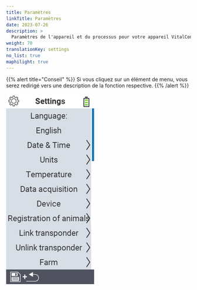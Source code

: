```yaml
---
title: Paramètres
linkTitle: Paramètres
date: 2023-07-26
description: >
  Paramètres de l'appareil et du processus pour votre appareil VitalControl
weight: 70
translationKey: settings
no_list: true
maphilight: true
---
```

{{% alert title="Conseil" %}}
Si vous cliquez sur un élément de menu, vous serez redirigé vers une description de la fonction respective.
{{% /alert %}}

<img src="images/menu.png" alt="Paramètres VitalControl" title="Paramètres" usemap="#workmap" class="maphilight" />

<map name="workmap">
  <area shape="rect" coords="2,40,230,120" alt="Langue" title="Définissez et enregistrez de manière permanente la langue de l'interface utilisateur sur votre appareil VitalControl&#10;Clic de souris : ouvrir la documentation" href="/fr/docs/settings/language/">
  <area shape="rect" coords="2,120,230,160" alt="Date & Heure" title="Ici, vous réglez la date et l'heure&#10;Clic de souris : ouvrir la documentation" href="/fr/docs/settings/datetime/">
  <area shape="rect" coords="2,160,230,200" alt="Unités" title="Ici vous sélectionnez les unités pour la température et la masse&#10;Clic de souris : ouvrir la documentation" href="/fr/docs/settings/units/">
  <area shape="rect" coords="2,200,230,240" alt="Température" title="Réglez les paramètres de température pour l'application de votre appareil VitalControl&#10;Clic de souris : ouvrir la documentation" href="/fr/docs/settings/temperature/">
   <area shape="rect" coords="2,240,230,280" alt="Acquisition de données" title="Ici vous stockez des informations pertinentes pour la collecte de données animales&#10;Clic de souris : ouvrir la documentation" href="/fr/docs/settings/data-acquisition/">
   <area shape="rect" coords="2,280,230,320" alt="Appareil" title="Ici vous pouvez ajuster divers paramètres de l'appareil&#10;Clic de souris : ouvrir la documentation" href="/fr/docs/settings/device/">
   <area shape="rect" coords="2,320,230,360" alt="Enregistrement des animaux" title="Ici vous pouvez ajuster plusieurs normes préétablies concernant l'enregistrement de nouveaux animaux aux exigences de votre ferme.&#10;Clic de souris : ouvrir la documentation" href="/fr/docs/settings/animal-registration/">
   <area shape="rect" coords="2,360,230,400" alt="Lier le transpondeur" title="Définissez l'attribution du transpondeur sur votre appareil VitalControl&#10;Clic de souris : ouvrir la documentation" href="/fr/docs/settings/transponder-linkage/">
   <area shape="rect" coords="2,400,230,439" alt="Détacher le transpondeur" title="Spécifiez comment l'ID de l'animal sera attribué après que le transpondeur soit détaché&#10;Clic de souris : ouvrir la documentation" href="/fr/docs/settings/transponder-linkage/">
   <area shape="rect" coords="2,440,230,480" alt="Ferme" title="Enregistrez de manière permanente votre identifiant national de ferme à douze chiffres sur l'appareil VitalControl&#10;Clic de souris : ouvrir la documentation" href="/fr/docs/settings/farm-number/">
   <area shape="rect" coords="2,482,123,519" alt="Retour" title="Revenir d'un niveau" href="/fr/docs/menu/mainmenu/">
</map>
